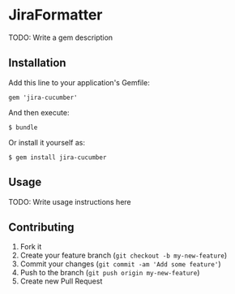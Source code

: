 # JiraFormatter

TODO: Write a gem description

## Installation

Add this line to your application's Gemfile:

    gem 'jira-cucumber'

And then execute:

    $ bundle

Or install it yourself as:

    $ gem install jira-cucumber

## Usage

TODO: Write usage instructions here

## Contributing

1. Fork it
2. Create your feature branch (`git checkout -b my-new-feature`)
3. Commit your changes (`git commit -am 'Add some feature'`)
4. Push to the branch (`git push origin my-new-feature`)
5. Create new Pull Request
